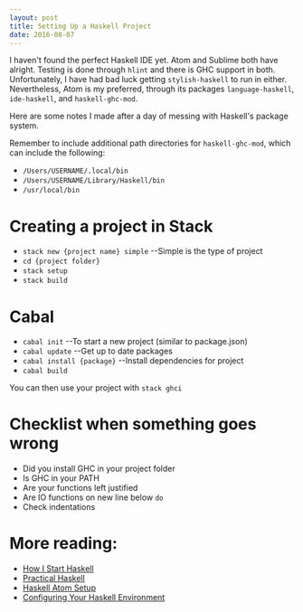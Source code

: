 ```yaml
---
layout: post
title: Setting Up a Haskell Project
date: 2016-08-07
---
```


I haven't found the perfect Haskell IDE yet. Atom and Sublime both have alright. Testing is done through `hlint` and there is GHC support in both. Unfortunately, I have had bad luck getting `stylish-haskell` to run in either. Nevertheless, Atom is my preferred, through its packages `language-haskell`, `ide-haskell`, and `haskell-ghc-mod`.

Here are some notes I made after a day of messing with Haskell's package system.

Remember to include additional path directories for `haskell-ghc-mod`, which can include the following:

- `/Users/USERNAME/.local/bin`
- `/Users/USERNAME/Library/Haskell/bin`
- `/usr/local/bin`

# Creating a project in Stack

- `stack new {project name} simple` --Simple is the type of project
- `cd {project folder}`
- `stack setup`
- `stack build`

# Cabal

- `cabal init` --To start a new project (similar to package.json)
- `cabal update` --Get up to date packages
- `cabal install {package}` --Install dependencies for project
- `cabal build`

You can then use your project with `stack ghci`

# Checklist when something goes wrong

- Did you install GHC in your project folder
- Is GHC in your PATH
- Are your functions left justified
- Are IO functions on new line below `do`
- Check indentations

# More reading:

- [How I Start Haskell](http://howistart.org/posts/haskell/1)
- [Practical Haskell](http://seanhess.github.io/2015/08/04/practical-haskell-getting-started.html)
- [Haskell Atom Setup](https://github.com/simonmichael/haskell-atom-setup)
- [Configuring Your Haskell Environment](http://tonylawrence.com/2014/01/01/configuring-your-haskell-environment/)
